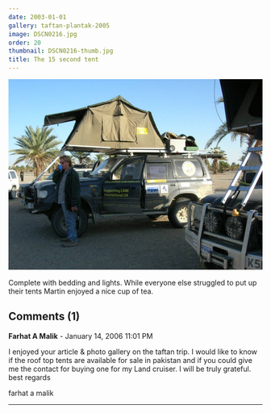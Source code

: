 ```yaml
---
date: 2003-01-01
gallery: taftan-plantak-2005
image: DSCN0216.jpg
order: 20
thumbnail: DSCN0216-thumb.jpg
title: The 15 second tent
---
```


![The 15 second tent](./DSCN0216.jpg)

Complete with bedding and lights. While everyone else struggled to put up their tents Martin enjoyed a nice cup of tea.

<div id="comments">

## Comments (1)

**Farhat A Malik** - January 14, 2006 11:01 PM

I enjoyed your article & photo gallery on the taftan trip.
I would like to know if the roof top tents are available for sale in pakistan and if you could give me the contact for
buying one for my Land cruiser.
I will be truly grateful.
best regards

farhat a malik

---

</div>